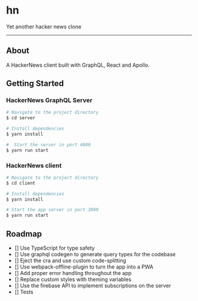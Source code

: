 # hn
Yet another hacker news clone

---

## About

A HackerNews client built with GraphQL, React and Apollo.

## Getting Started

### HackerNews GraphQL Server

```sh
# Navigate to the project directory
$ cd server

# Install dependencies
$ yarn install

#  Start the server in port 4000
$ yarn run start

```

### HackerNews client

```sh
# Navigate to the project directory
$ cd client

# Install dependencies
$ yarn install

# Start the app server in port 3000
$ yarn run start
```

## Roadmap

- [] Use TypeScript for type safety
- [] Use graphql codegen to generate query types for the codebase
- [] Eject the cra and use custom code-splitting
- [] Use webpack-offline-plugin to turn the app into a PWA
- [] Add proper error handling throughout the app
- [] Replace custom styles with theming variables
- [] Use the firebase API to implement subscriptions on the server
- [] Tests